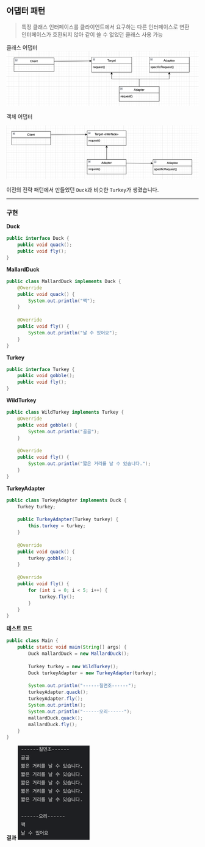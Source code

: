 ## 어댑터 패턴

> 특정 클래스 인터페이스를 클라이언트에서 요구하는 다른 인터페이스로 변환  
> 인터페이스가 호환되지 않아 같이 쓸 수 없었던 클래스 사용 가능

클래스 어댑터
![img_1.png](img_1.png)

객체 어댑터

![img_2.png](img_2.png)

이전의 전략 패턴에서 만들었던 `Duck`과 비슷한 `Turkey`가 생겼습니다.

---

### 구현

**Duck**
```java
public interface Duck {
	public void quack();
	public void fly();
}
```

**MallardDuck**

```java
public class MallardDuck implements Duck {
	@Override
	public void quack() {
		System.out.println("꽥");
	}

	@Override
	public void fly() {
		System.out.println("날 수 있어요");
	}
}
```

**Turkey**
```java
public interface Turkey {
	public void gobble();
	public void fly();
}
```

**WildTurkey**
```java
public class WildTurkey implements Turkey {
	@Override
	public void gobble() {
		System.out.println("골골");
	}

	@Override
	public void fly() {
		System.out.println("짧은 거리를 날 수 있습니다.");
	}
}
```

**TurkeyAdapter**
```java
public class TurkeyAdapter implements Duck {
	Turkey turkey;

	public TurkeyAdapter(Turkey turkey) {
		this.turkey = turkey;
	}

	@Override
	public void quack() {
		turkey.gobble();
	}

	@Override
	public void fly() {
		for (int i = 0; i < 5; i++) {
			turkey.fly();
		}
	}
}
```

**테스트 코드**
```java
public class Main {
	public static void main(String[] args) {
		Duck mallardDuck = new MallardDuck();

		Turkey turkey = new WildTurkey();
		Duck turkeyAdapter = new TurkeyAdapter(turkey);

		System.out.println("------칠면조------");
		turkeyAdapter.quack();
		turkeyAdapter.fly();
		System.out.println();
		System.out.println("------오리------");
		mallardDuck.quack();
		mallardDuck.fly();
	}
}
```

**결과**
![img.png](img.png)

<br></br>